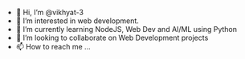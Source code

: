 - 👋 Hi, I’m @vikhyat-3
- 👀 I’m interested in web development.
- 🌱 I’m currently learning NodeJS, Web Dev and AI/ML using Python
- 💞️ I’m looking to collaborate on Web Development projects
- 📫 How to reach me ...

<!---
vikhyat-3/vikhyat-3 is a ✨ special ✨ repository because its `README.md` (this file) appears on your GitHub profile.
You can click the Preview link to take a look at your changes.
--->
